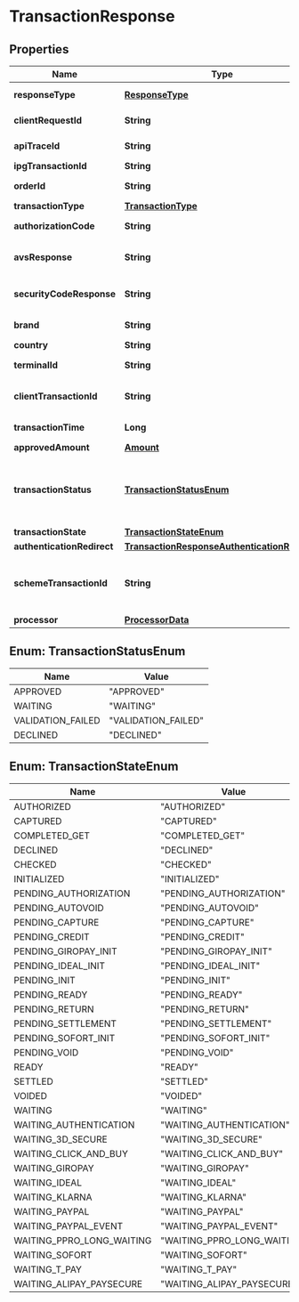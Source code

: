
# TransactionResponse

## Properties
Name | Type | Description | Notes
------------ | ------------- | ------------- | -------------
**responseType** | [**ResponseType**](ResponseType.md) | The schema type returned in the response. |  [optional]
**clientRequestId** | **String** | Echoes back the value in the Request header |  [optional]
**apiTraceId** | **String** | Echoes back the value in the Request header |  [optional]
**ipgTransactionId** | **String** | The Response Transaction ID |  [optional]
**orderId** | **String** | Client Order ID if supplied by client, otherwise the Order ID |  [optional]
**transactionType** | [**TransactionType**](TransactionType.md) |  |  [optional]
**authorizationCode** | **String** | The processor approval code for compliance. |  [optional]
**avsResponse** | **String** | The processor address validation response for compliance. |  [optional]
**securityCodeResponse** | **String** | The processor card verification validation response for compliance. |  [optional]
**brand** | **String** | Card brand of the payment instrument |  [optional]
**country** | **String** | Country of the card issuer |  [optional]
**terminalId** | **String** | The terminal that is processing the transaction |  [optional]
**clientTransactionId** | **String** | The unique client Transaction ID from the Request header, if supplied |  [optional]
**transactionTime** | **Long** | The transaction time in seconds since Epoch |  [optional]
**approvedAmount** | [**Amount**](Amount.md) |  |  [optional]
**transactionStatus** | [**TransactionStatusEnum**](#TransactionStatusEnum) | The status of the transaction. APPROVED/WAITING are returned by the endpoints.  VALIDATION_FAILED/DECLINED are errors. See ErrorResponse object for details. |  [optional]
**transactionState** | [**TransactionStateEnum**](#TransactionStateEnum) | The state of the transaction. |  [optional]
**authenticationRedirect** | [**TransactionResponseAuthenticationRedirect**](TransactionResponseAuthenticationRedirect.md) |  |  [optional]
**schemeTransactionId** | **String** | The transaction id received from schemes for the initial transaction, returned for the transactions marked as \&quot;FIRST\&quot; |  [optional]
**processor** | [**ProcessorData**](ProcessorData.md) |  |  [optional]


<a name="TransactionStatusEnum"></a>
## Enum: TransactionStatusEnum
Name | Value
---- | -----
APPROVED | &quot;APPROVED&quot;
WAITING | &quot;WAITING&quot;
VALIDATION_FAILED | &quot;VALIDATION_FAILED&quot;
DECLINED | &quot;DECLINED&quot;


<a name="TransactionStateEnum"></a>
## Enum: TransactionStateEnum
Name | Value
---- | -----
AUTHORIZED | &quot;AUTHORIZED&quot;
CAPTURED | &quot;CAPTURED&quot;
COMPLETED_GET | &quot;COMPLETED_GET&quot;
DECLINED | &quot;DECLINED&quot;
CHECKED | &quot;CHECKED&quot;
INITIALIZED | &quot;INITIALIZED&quot;
PENDING_AUTHORIZATION | &quot;PENDING_AUTHORIZATION&quot;
PENDING_AUTOVOID | &quot;PENDING_AUTOVOID&quot;
PENDING_CAPTURE | &quot;PENDING_CAPTURE&quot;
PENDING_CREDIT | &quot;PENDING_CREDIT&quot;
PENDING_GIROPAY_INIT | &quot;PENDING_GIROPAY_INIT&quot;
PENDING_IDEAL_INIT | &quot;PENDING_IDEAL_INIT&quot;
PENDING_INIT | &quot;PENDING_INIT&quot;
PENDING_READY | &quot;PENDING_READY&quot;
PENDING_RETURN | &quot;PENDING_RETURN&quot;
PENDING_SETTLEMENT | &quot;PENDING_SETTLEMENT&quot;
PENDING_SOFORT_INIT | &quot;PENDING_SOFORT_INIT&quot;
PENDING_VOID | &quot;PENDING_VOID&quot;
READY | &quot;READY&quot;
SETTLED | &quot;SETTLED&quot;
VOIDED | &quot;VOIDED&quot;
WAITING | &quot;WAITING&quot;
WAITING_AUTHENTICATION | &quot;WAITING_AUTHENTICATION&quot;
WAITING_3D_SECURE | &quot;WAITING_3D_SECURE&quot;
WAITING_CLICK_AND_BUY | &quot;WAITING_CLICK_AND_BUY&quot;
WAITING_GIROPAY | &quot;WAITING_GIROPAY&quot;
WAITING_IDEAL | &quot;WAITING_IDEAL&quot;
WAITING_KLARNA | &quot;WAITING_KLARNA&quot;
WAITING_PAYPAL | &quot;WAITING_PAYPAL&quot;
WAITING_PAYPAL_EVENT | &quot;WAITING_PAYPAL_EVENT&quot;
WAITING_PPRO_LONG_WAITING | &quot;WAITING_PPRO_LONG_WAITING&quot;
WAITING_SOFORT | &quot;WAITING_SOFORT&quot;
WAITING_T_PAY | &quot;WAITING_T_PAY&quot;
WAITING_ALIPAY_PAYSECURE | &quot;WAITING_ALIPAY_PAYSECURE&quot;



